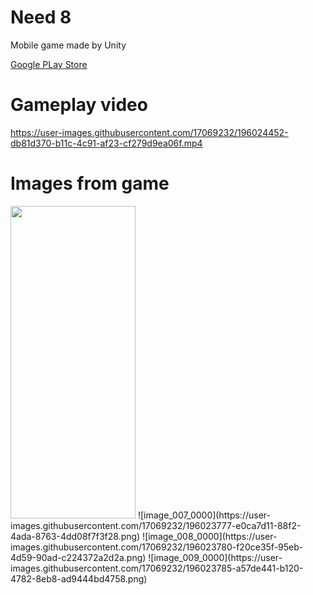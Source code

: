 # Need 8
 Mobile game made by Unity
 
 [Google PLay Store](https://play.google.com/store/apps/details?id=com.LeobGames.Need8)
 
# Gameplay video
 

https://user-images.githubusercontent.com/17069232/196024452-db81d370-b11c-4c91-af23-cf279d9ea06f.mp4

# Images from game
  
<image src= "https://user-images.githubusercontent.com/17069232/196023752-cdea4746-a157-4a3d-8f6b-660aceb9c675.png" width="200" height="500">
![image_007_0000](https://user-images.githubusercontent.com/17069232/196023777-e0ca7d11-88f2-4ada-8763-4dd08f7f3f28.png)
![image_008_0000](https://user-images.githubusercontent.com/17069232/196023780-f20ce35f-95eb-4d59-90ad-c224372a2d2a.png)
![image_009_0000](https://user-images.githubusercontent.com/17069232/196023785-a57de441-b120-4782-8eb8-ad9444bd4758.png)
